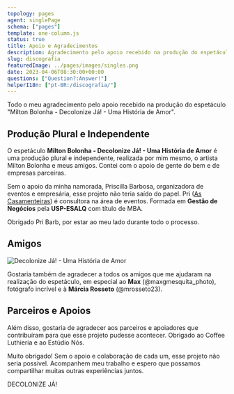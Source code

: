 ```yaml
---
topology: pages
agent: singlePage
schema: ["pages"]
template: one-column.js
status: true
title: Apoio e Agradecimentos
description: Agradecimento pelo apoio recebido na produção do espetáculo "Milton Bolonha - Decolonize Já! - Uma História de Amor".
slug: discografia
featuredImage: ../pages/images/singles.png
date: 2023-04-06T08:30:00+00:00
questions: ["Question?:Answer!"]
helperI18n: ["pt-BR:/discografia/"]
---
```


Todo o meu agradecimento pelo apoio recebido na produção do espetáculo "Milton Bolonha - Decolonize Já! - Uma História de Amor".

## Produção Plural e Independente

O espetáculo **Milton Bolonha - Decolonize Já! - Uma História de Amor** é uma produção plural e independente, realizada por mim mesmo, o artista Milton Bolonha e meus amigos. Contei com o apoio de gente do bem e de empresas parceiras.

Sem o apoio da minha namorada, Priscilla Barbosa, organizadora de eventos e empresária, esse projeto não teria saído do papel. Pri ([As Casamenteiras](https://miltonbolonha.com.br)) é consultora na área de eventos. Formada em **Gestão de Negócios** pela **USP-ESALQ** com título de MBA.

Obrigado Pri Barb, por estar ao meu lado durante todo o processo.

## Amigos

![Decolonize Já! - Uma História de Amor](./images/dj-mb-2023.png)

Gostaria também de agradecer a todos os amigos que me ajudaram na realização do espetáculo, em especial ao **Max** (@maxgmesquita_photo), fotógrafo incrível e à **Márcia Rosseto** (@mrosseto23).

## Parceiros e Apoios

Além disso, gostaria de agradecer aos parceiros e apoiadores que contribuíram para que esse projeto pudesse acontecer. Obrigado ao Coffee Luthieria e ao Estúdio Nós.

Muito obrigado! Sem o apoio e colaboração de cada um, esse projeto não seria possível. Acompanhem meu trabalho e espero que possamos compartilhar muitas outras experiências juntos.

DECOLONIZE JÁ!
